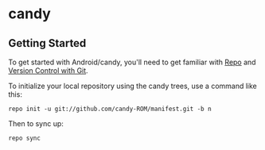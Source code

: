 candy
===========

Getting Started
---------------

To get started with Android/candy, you'll need to get
familiar with [Repo](https://source.android.com/source/using-repo.html) and [Version Control with Git](https://source.android.com/source/version-control.html).

To initialize your local repository using the candy trees, use a command like this:

    repo init -u git://github.com/candy-ROM/manifest.git -b n

Then to sync up:

    repo sync
